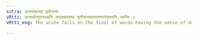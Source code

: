 ```yaml
---
sutra: ऊनार्थकलहं तृतीयायाः
vRtti: ऊनार्थान्युत्तरपदानि कलहशब्दश्च तृतीयान्तात्पराण्यन्तोदात्तानि भवन्ति ॥
vRtti_eng: The acute falls on the final of words having the sense of ऊन, and of कलह, when they are second members in a compound, preceded by a term in the instrumental case.

---
```

